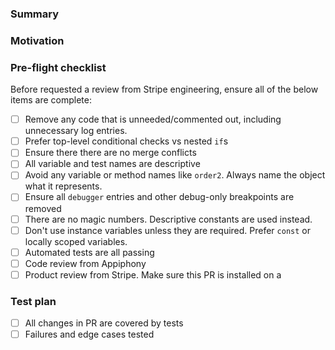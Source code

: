 <!--
# Title Suggestions

- If this branch is in-progress, start the title with [wip].
- Reference the Github Issue ID if it exists
- Provide a short descriptive title to help the reviewer understand the PR context

For example:
[wip] #121: Support SalesForce Contact to Stripe Customer in the data mapper

# General PR Guidelines

- Keep PRs focused and incremental
  - Avoid grouping uncoupled changes into a single PR
  - CircleCI changes must be isolated to an individual PR
- Do not check in developer specific configuration files (eg. sdfx-config.json / DS_Store files)
- Rebase with `git rebase main` before submitting PRs for review
  - Ensure you're not accidentally overriding changes or deleting files in main.
-->

### Summary

<!-- What does the code do? What have you changed? -->

### Motivation

<!-- Why are you making this change? Link to GitHub issue(s) if they exist  -->

### Pre-flight checklist

Before requested a review from Stripe engineering, ensure all of the below items are complete:

- [ ] Remove any code that is unneeded/commented out, including unnecessary log entries.
- [ ] Prefer top-level conditional checks vs nested `if`s
- [ ] Ensure there there are no merge conflicts
- [ ] All variable and test names are descriptive
- [ ] Avoid any variable or method names like `order2`. Always name the object what it represents.
- [ ] Ensure all `debugger` entries and other debug-only breakpoints are removed
- [ ] There are no magic numbers. Descriptive constants are used instead.
- [ ] Don't use instance variables unless they are required. Prefer `const` or locally scoped variables.
- [ ] Automated tests are all passing
- [ ] Code review from Appiphony
- [ ] Product review from Stripe. Make sure this PR is installed on a

### Test plan

<!-- How did you test this change? What were you unable to test?  -->

- [ ] All changes in PR are covered by tests
- [ ] Failures and edge cases tested
